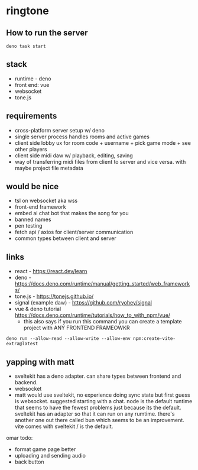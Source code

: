 # ringtone

## How to run the server
```
deno task start
```

## stack
- runtime - deno
- front end: vue
- websocket
- tone.js

## requirements
- cross-platform server setup w/ deno
- single server process handles rooms and active games
- client side lobby ux for room code + username + pick game mode + see other players
- client side midi daw w/ playback, editing, saving
- way of transferring midi files from client to server and vice versa. with maybe project file metadata

## would be nice
- tsl on websocket aka wss
- front-end framework
- embed ai chat bot that makes the song for you
- banned names
- pen testing
- fetch api / axios for client/server communication
- common types between client and server

## links
- react - https://react.dev/learn
- deno - https://docs.deno.com/runtime/manual/getting_started/web_frameworks/
- tone.js - https://tonejs.github.io/
- signal (example daw) - https://github.com/ryohey/signal
- vue & deno tutorial https://docs.deno.com/runtime/tutorials/how_to_with_npm/vue/
    - this also says if you run this command you can create a template project with ANY FRONTEND FRAMEOWKR
```
deno run --allow-read --allow-write --allow-env npm:create-vite-extra@latest
```

## yapping with matt
- sveltekit has a deno adapter. can share types between frontend and backend.
- websocket
- matt would use sveltekit, no experience doing sync state but first guess is websocket. suggested starting with a chat. node is the default runtime that seems to have the fewest problems just because its the default. sveltekit has an adapter so that it can run on any rumtime. there's another one out there called bun which seems to be an improvement. vite comes with sveltekit / is the default. 

omar todo:
- format game page better
- uploading and sending audio
- back button 